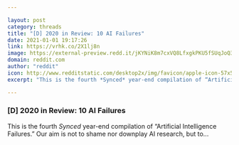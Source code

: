 ```yaml
---

layout: post
category: threads
title: "[D] 2020 in Review: 10 AI Failures"
date: 2021-01-01 19:17:26
link: https://vrhk.co/2X1lj8n
image: https://external-preview.redd.it/jKYNiK8m7cxVQ8LfxgkPKU5fSUqJoQ3luCepuakHTyc.jpg?width=950&height=497.382198953&auto=webp&crop=950:497.382198953,smart&s=dc31e7254d0562543c4252462cff5cdb279eaff4
domain: reddit.com
author: "reddit"
icon: http://www.redditstatic.com/desktop2x/img/favicon/apple-icon-57x57.png
excerpt: "This is the fourth *Synced* year-end compilation of “Artificial Intelligence Failures.” Our aim is not to shame nor downplay AI research, but to..."

---
```


### [D] 2020 in Review: 10 AI Failures

This is the fourth *Synced* year-end compilation of “Artificial Intelligence Failures.” Our aim is not to shame nor downplay AI research, but to...